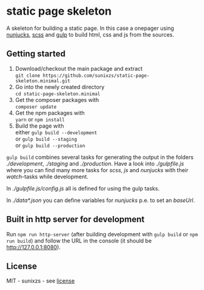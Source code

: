 # static page skeleton

A skeleton for building a static page. In this case a onepager using [nunjucks][1], [scss][2] and [gulp][3] to build html, css and js from the sources.

## Getting started

1. Download/checkout the main package and extract  
`git clone https://github.com/sunixzs/static-page-skeleton.minimal.git`
1. Go into the newly created directory  
`cd static-page-skeleton.minimal`
1. Get the composer packages with  
`composer update`
1. Get the npm packages with  
`yarn` or `npm install`
1. Build the page with  
either `gulp build --development`  
or `gulp build --staging`  
or `gulp build --production`

`gulp build` combines several tasks for generating the output in the folders _./development_, _./staging_ and _./production_. Have a look into _./gulpfile.js_ where you can find many more tasks for _scss_, _js_ and _nunjucks_ with their _watch_-tasks while development.

In _./gulpfile.js/config.js_ all is defined for using the gulp tasks.

In _./data*.json_ you can define variables for _nunjucks_ p.e. to set an _baseUrl_.

## Built in http server for development

Run `npm run http-server` (after building development with `gulp build` or `npm run build`) and follow the URL in the console (it should be http://127.0.0.1:8080).


## License

MIT - sunixzs - see [license](LICENSE)

[1]: https://mozilla.github.io/nunjucks/
[2]: https://sass-lang.com/
[3]: https://gulpjs.com/
